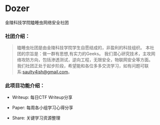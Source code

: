 # Dozer
金陵科技学院瞌睡虫网络安全社团

### 社团介绍：

> 瞌睡虫社团是由金陵科技学院学生自愿结成的，非盈利的科技组织。
> 本社团的宗旨是：做一群有思想,有实力的Geeks。
> 我们潜心研究技术，主攻网络攻防方向，包括渗透测试，逆向工程，无限安全，物联网安全等方面。
> 我们社团正处于起步阶段，希望能和各位多多交流学习，如有问题可联系:saulty4ish@gmail.com。

### 此项目功能介绍：

* Writeup: 每日CTF Writeup分享

* Paper:  每周各小组学习心得分享

* Share:  关键学习资源整理